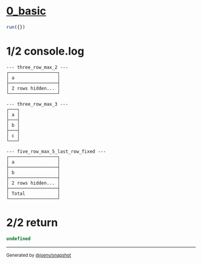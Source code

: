 # [0_basic](../../max_rows.test.mjs#L45)

```js
run({})
```

# 1/2 console.log

```console
--- three_row_max_2 ---
┌──────────────────┐
│ a                │
├──────────────────┤
│ 2 rows hidden... │
└──────────────────┘

--- three_row_max_3 ---
┌───┐
│ a │
├───┤
│ b │
├───┤
│ c │
└───┘

--- five_row_max_5_last_row_fixed ---
┌──────────────────┐
│ a                │
├──────────────────┤
│ b                │
├──────────────────┤
│ 2 rows hidden... │
├──────────────────┤
│ Total            │
└──────────────────┘

```

# 2/2 return

```js
undefined
```

---

<sub>
  Generated by <a href="https://github.com/jsenv/core/tree/main/packages/independent/snapshot">@jsenv/snapshot</a>
</sub>
